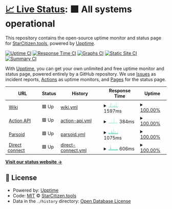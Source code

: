 # [📈 Live Status](https://StarCitizenTools.github.io/upptime): <!--live status--> **🟩 All systems operational**

This repository contains the open-source uptime monitor and status page for [StarCitizen.tools](https://starcitizen.tools), powered by [Upptime](https://github.com/upptime/upptime).

[![Uptime CI](https://github.com/StarCitizenTools/upptime/workflows/Uptime%20CI/badge.svg)](https://github.com/upptime/upptime/actions?query=workflow%3A%22Uptime+CI%22)
[![Response Time CI](https://github.com/StarCitizenTools/upptime/workflows/Response%20Time%20CI/badge.svg)](https://github.com/upptime/upptime/actions?query=workflow%3A%22Response+Time+CI%22)
[![Graphs CI](https://github.com/StarCitizenTools/upptime/workflows/Graphs%20CI/badge.svg)](https://github.com/upptime/upptime/actions?query=workflow%3A%22Graphs+CI%22)
[![Static Site CI](https://github.com/StarCitizenTools/upptime/workflows/Static%20Site%20CI/badge.svg)](https://github.com/upptime/upptime/actions?query=workflow%3A%22Static+Site+CI%22)
[![Summary CI](https://github.com/StarCitizenTools/upptime/workflows/Summary%20CI/badge.svg)](https://github.com/upptime/upptime/actions?query=workflow%3A%22Summary+CI%22)

With [Upptime](https://upptime.js.org), you can get your own unlimited and free uptime monitor and status page, powered entirely by a GitHub repository. We use [Issues](https://github.com/StarCitizenTools/upptime/issues) as incident reports, [Actions](https://github.com/StarCitizenTools/upptime/actions) as uptime monitors, and [Pages](https://StarCitizenTools.github.io/upptime) for the status page.

<!--start: status pages-->
<!-- This summary is generated by Upptime (https://github.com/upptime/upptime) -->
<!-- Do not edit this manually, your changes will be overwritten -->
<!-- prettier-ignore -->
| URL | Status | History | Response Time | Uptime |
| --- | ------ | ------- | ------------- | ------ |
| <img alt="" src="https://favicons.githubusercontent.com/starcitizen.tools" height="13"> [Wiki](https://starcitizen.tools) | 🟩 Up | [wiki.yml](https://github.com/StarCitizenTools/upptime/commits/HEAD/history/wiki.yml) | <details><summary><img alt="Response time graph" src="./graphs/wiki/response-time-week.png" height="20"> 1597ms</summary><br><a href="https://status.starcitizen.tools/history/wiki"><img alt="Response time 1597" src="https://img.shields.io/endpoint?url=https%3A%2F%2Fraw.githubusercontent.com%2FStarCitizenTools%2Fupptime%2FHEAD%2Fapi%2Fwiki%2Fresponse-time.json"></a><br><a href="https://status.starcitizen.tools/history/wiki"><img alt="24-hour response time 2006" src="https://img.shields.io/endpoint?url=https%3A%2F%2Fraw.githubusercontent.com%2FStarCitizenTools%2Fupptime%2FHEAD%2Fapi%2Fwiki%2Fresponse-time-day.json"></a><br><a href="https://status.starcitizen.tools/history/wiki"><img alt="7-day response time 1597" src="https://img.shields.io/endpoint?url=https%3A%2F%2Fraw.githubusercontent.com%2FStarCitizenTools%2Fupptime%2FHEAD%2Fapi%2Fwiki%2Fresponse-time-week.json"></a><br><a href="https://status.starcitizen.tools/history/wiki"><img alt="30-day response time 1597" src="https://img.shields.io/endpoint?url=https%3A%2F%2Fraw.githubusercontent.com%2FStarCitizenTools%2Fupptime%2FHEAD%2Fapi%2Fwiki%2Fresponse-time-month.json"></a><br><a href="https://status.starcitizen.tools/history/wiki"><img alt="1-year response time 1597" src="https://img.shields.io/endpoint?url=https%3A%2F%2Fraw.githubusercontent.com%2FStarCitizenTools%2Fupptime%2FHEAD%2Fapi%2Fwiki%2Fresponse-time-year.json"></a></details> | <details><summary><a href="https://status.starcitizen.tools/history/wiki">100.00%</a></summary><a href="https://status.starcitizen.tools/history/wiki"><img alt="All-time uptime 100.00%" src="https://img.shields.io/endpoint?url=https%3A%2F%2Fraw.githubusercontent.com%2FStarCitizenTools%2Fupptime%2FHEAD%2Fapi%2Fwiki%2Fuptime.json"></a><br><a href="https://status.starcitizen.tools/history/wiki"><img alt="24-hour uptime 100.00%" src="https://img.shields.io/endpoint?url=https%3A%2F%2Fraw.githubusercontent.com%2FStarCitizenTools%2Fupptime%2FHEAD%2Fapi%2Fwiki%2Fuptime-day.json"></a><br><a href="https://status.starcitizen.tools/history/wiki"><img alt="7-day uptime 100.00%" src="https://img.shields.io/endpoint?url=https%3A%2F%2Fraw.githubusercontent.com%2FStarCitizenTools%2Fupptime%2FHEAD%2Fapi%2Fwiki%2Fuptime-week.json"></a><br><a href="https://status.starcitizen.tools/history/wiki"><img alt="30-day uptime 100.00%" src="https://img.shields.io/endpoint?url=https%3A%2F%2Fraw.githubusercontent.com%2FStarCitizenTools%2Fupptime%2FHEAD%2Fapi%2Fwiki%2Fuptime-month.json"></a><br><a href="https://status.starcitizen.tools/history/wiki"><img alt="1-year uptime 100.00%" src="https://img.shields.io/endpoint?url=https%3A%2F%2Fraw.githubusercontent.com%2FStarCitizenTools%2Fupptime%2FHEAD%2Fapi%2Fwiki%2Fuptime-year.json"></a></details>
| <img alt="" src="https://favicons.githubusercontent.com/starcitizen.tools" height="13"> [Action API](https://starcitizen.tools/api.php?action=query&prop=info&titles=Gladius) | 🟩 Up | [action-api.yml](https://github.com/StarCitizenTools/upptime/commits/HEAD/history/action-api.yml) | <details><summary><img alt="Response time graph" src="./graphs/action-api/response-time-week.png" height="20"> 384ms</summary><br><a href="https://status.starcitizen.tools/history/action-api"><img alt="Response time 384" src="https://img.shields.io/endpoint?url=https%3A%2F%2Fraw.githubusercontent.com%2FStarCitizenTools%2Fupptime%2FHEAD%2Fapi%2Faction-api%2Fresponse-time.json"></a><br><a href="https://status.starcitizen.tools/history/action-api"><img alt="24-hour response time 274" src="https://img.shields.io/endpoint?url=https%3A%2F%2Fraw.githubusercontent.com%2FStarCitizenTools%2Fupptime%2FHEAD%2Fapi%2Faction-api%2Fresponse-time-day.json"></a><br><a href="https://status.starcitizen.tools/history/action-api"><img alt="7-day response time 384" src="https://img.shields.io/endpoint?url=https%3A%2F%2Fraw.githubusercontent.com%2FStarCitizenTools%2Fupptime%2FHEAD%2Fapi%2Faction-api%2Fresponse-time-week.json"></a><br><a href="https://status.starcitizen.tools/history/action-api"><img alt="30-day response time 384" src="https://img.shields.io/endpoint?url=https%3A%2F%2Fraw.githubusercontent.com%2FStarCitizenTools%2Fupptime%2FHEAD%2Fapi%2Faction-api%2Fresponse-time-month.json"></a><br><a href="https://status.starcitizen.tools/history/action-api"><img alt="1-year response time 384" src="https://img.shields.io/endpoint?url=https%3A%2F%2Fraw.githubusercontent.com%2FStarCitizenTools%2Fupptime%2FHEAD%2Fapi%2Faction-api%2Fresponse-time-year.json"></a></details> | <details><summary><a href="https://status.starcitizen.tools/history/action-api">100.00%</a></summary><a href="https://status.starcitizen.tools/history/action-api"><img alt="All-time uptime 100.00%" src="https://img.shields.io/endpoint?url=https%3A%2F%2Fraw.githubusercontent.com%2FStarCitizenTools%2Fupptime%2FHEAD%2Fapi%2Faction-api%2Fuptime.json"></a><br><a href="https://status.starcitizen.tools/history/action-api"><img alt="24-hour uptime 100.00%" src="https://img.shields.io/endpoint?url=https%3A%2F%2Fraw.githubusercontent.com%2FStarCitizenTools%2Fupptime%2FHEAD%2Fapi%2Faction-api%2Fuptime-day.json"></a><br><a href="https://status.starcitizen.tools/history/action-api"><img alt="7-day uptime 100.00%" src="https://img.shields.io/endpoint?url=https%3A%2F%2Fraw.githubusercontent.com%2FStarCitizenTools%2Fupptime%2FHEAD%2Fapi%2Faction-api%2Fuptime-week.json"></a><br><a href="https://status.starcitizen.tools/history/action-api"><img alt="30-day uptime 100.00%" src="https://img.shields.io/endpoint?url=https%3A%2F%2Fraw.githubusercontent.com%2FStarCitizenTools%2Fupptime%2FHEAD%2Fapi%2Faction-api%2Fuptime-month.json"></a><br><a href="https://status.starcitizen.tools/history/action-api"><img alt="1-year uptime 100.00%" src="https://img.shields.io/endpoint?url=https%3A%2F%2Fraw.githubusercontent.com%2FStarCitizenTools%2Fupptime%2FHEAD%2Fapi%2Faction-api%2Fuptime-year.json"></a></details>
| <img alt="" src="https://favicons.githubusercontent.com/starcitizen.tools" height="13"> [Parsoid](https://starcitizen.tools/api.php?action=visualeditor&format=json&paction=parse&page=Star_Citizen_Wiki) | 🟩 Up | [parsoid.yml](https://github.com/StarCitizenTools/upptime/commits/HEAD/history/parsoid.yml) | <details><summary><img alt="Response time graph" src="./graphs/parsoid/response-time-week.png" height="20"> 1075ms</summary><br><a href="https://status.starcitizen.tools/history/parsoid"><img alt="Response time 1075" src="https://img.shields.io/endpoint?url=https%3A%2F%2Fraw.githubusercontent.com%2FStarCitizenTools%2Fupptime%2FHEAD%2Fapi%2Fparsoid%2Fresponse-time.json"></a><br><a href="https://status.starcitizen.tools/history/parsoid"><img alt="24-hour response time 1084" src="https://img.shields.io/endpoint?url=https%3A%2F%2Fraw.githubusercontent.com%2FStarCitizenTools%2Fupptime%2FHEAD%2Fapi%2Fparsoid%2Fresponse-time-day.json"></a><br><a href="https://status.starcitizen.tools/history/parsoid"><img alt="7-day response time 1075" src="https://img.shields.io/endpoint?url=https%3A%2F%2Fraw.githubusercontent.com%2FStarCitizenTools%2Fupptime%2FHEAD%2Fapi%2Fparsoid%2Fresponse-time-week.json"></a><br><a href="https://status.starcitizen.tools/history/parsoid"><img alt="30-day response time 1075" src="https://img.shields.io/endpoint?url=https%3A%2F%2Fraw.githubusercontent.com%2FStarCitizenTools%2Fupptime%2FHEAD%2Fapi%2Fparsoid%2Fresponse-time-month.json"></a><br><a href="https://status.starcitizen.tools/history/parsoid"><img alt="1-year response time 1075" src="https://img.shields.io/endpoint?url=https%3A%2F%2Fraw.githubusercontent.com%2FStarCitizenTools%2Fupptime%2FHEAD%2Fapi%2Fparsoid%2Fresponse-time-year.json"></a></details> | <details><summary><a href="https://status.starcitizen.tools/history/parsoid">100.00%</a></summary><a href="https://status.starcitizen.tools/history/parsoid"><img alt="All-time uptime 100.00%" src="https://img.shields.io/endpoint?url=https%3A%2F%2Fraw.githubusercontent.com%2FStarCitizenTools%2Fupptime%2FHEAD%2Fapi%2Fparsoid%2Fuptime.json"></a><br><a href="https://status.starcitizen.tools/history/parsoid"><img alt="24-hour uptime 100.00%" src="https://img.shields.io/endpoint?url=https%3A%2F%2Fraw.githubusercontent.com%2FStarCitizenTools%2Fupptime%2FHEAD%2Fapi%2Fparsoid%2Fuptime-day.json"></a><br><a href="https://status.starcitizen.tools/history/parsoid"><img alt="7-day uptime 100.00%" src="https://img.shields.io/endpoint?url=https%3A%2F%2Fraw.githubusercontent.com%2FStarCitizenTools%2Fupptime%2FHEAD%2Fapi%2Fparsoid%2Fuptime-week.json"></a><br><a href="https://status.starcitizen.tools/history/parsoid"><img alt="30-day uptime 100.00%" src="https://img.shields.io/endpoint?url=https%3A%2F%2Fraw.githubusercontent.com%2FStarCitizenTools%2Fupptime%2FHEAD%2Fapi%2Fparsoid%2Fuptime-month.json"></a><br><a href="https://status.starcitizen.tools/history/parsoid"><img alt="1-year uptime 100.00%" src="https://img.shields.io/endpoint?url=https%3A%2F%2Fraw.githubusercontent.com%2FStarCitizenTools%2Fupptime%2FHEAD%2Fapi%2Fparsoid%2Fuptime-year.json"></a></details>
| <img alt="" src="https://favicons.githubusercontent.com/scw.czen.me" height="13"> [Direct connect](https://scw.czen.me) | 🟩 Up | [direct-connect.yml](https://github.com/StarCitizenTools/upptime/commits/HEAD/history/direct-connect.yml) | <details><summary><img alt="Response time graph" src="./graphs/direct-connect/response-time-week.png" height="20"> 606ms</summary><br><a href="https://status.starcitizen.tools/history/direct-connect"><img alt="Response time 606" src="https://img.shields.io/endpoint?url=https%3A%2F%2Fraw.githubusercontent.com%2FStarCitizenTools%2Fupptime%2FHEAD%2Fapi%2Fdirect-connect%2Fresponse-time.json"></a><br><a href="https://status.starcitizen.tools/history/direct-connect"><img alt="24-hour response time 606" src="https://img.shields.io/endpoint?url=https%3A%2F%2Fraw.githubusercontent.com%2FStarCitizenTools%2Fupptime%2FHEAD%2Fapi%2Fdirect-connect%2Fresponse-time-day.json"></a><br><a href="https://status.starcitizen.tools/history/direct-connect"><img alt="7-day response time 606" src="https://img.shields.io/endpoint?url=https%3A%2F%2Fraw.githubusercontent.com%2FStarCitizenTools%2Fupptime%2FHEAD%2Fapi%2Fdirect-connect%2Fresponse-time-week.json"></a><br><a href="https://status.starcitizen.tools/history/direct-connect"><img alt="30-day response time 606" src="https://img.shields.io/endpoint?url=https%3A%2F%2Fraw.githubusercontent.com%2FStarCitizenTools%2Fupptime%2FHEAD%2Fapi%2Fdirect-connect%2Fresponse-time-month.json"></a><br><a href="https://status.starcitizen.tools/history/direct-connect"><img alt="1-year response time 606" src="https://img.shields.io/endpoint?url=https%3A%2F%2Fraw.githubusercontent.com%2FStarCitizenTools%2Fupptime%2FHEAD%2Fapi%2Fdirect-connect%2Fresponse-time-year.json"></a></details> | <details><summary><a href="https://status.starcitizen.tools/history/direct-connect">100.00%</a></summary><a href="https://status.starcitizen.tools/history/direct-connect"><img alt="All-time uptime 100.00%" src="https://img.shields.io/endpoint?url=https%3A%2F%2Fraw.githubusercontent.com%2FStarCitizenTools%2Fupptime%2FHEAD%2Fapi%2Fdirect-connect%2Fuptime.json"></a><br><a href="https://status.starcitizen.tools/history/direct-connect"><img alt="24-hour uptime 100.00%" src="https://img.shields.io/endpoint?url=https%3A%2F%2Fraw.githubusercontent.com%2FStarCitizenTools%2Fupptime%2FHEAD%2Fapi%2Fdirect-connect%2Fuptime-day.json"></a><br><a href="https://status.starcitizen.tools/history/direct-connect"><img alt="7-day uptime 100.00%" src="https://img.shields.io/endpoint?url=https%3A%2F%2Fraw.githubusercontent.com%2FStarCitizenTools%2Fupptime%2FHEAD%2Fapi%2Fdirect-connect%2Fuptime-week.json"></a><br><a href="https://status.starcitizen.tools/history/direct-connect"><img alt="30-day uptime 100.00%" src="https://img.shields.io/endpoint?url=https%3A%2F%2Fraw.githubusercontent.com%2FStarCitizenTools%2Fupptime%2FHEAD%2Fapi%2Fdirect-connect%2Fuptime-month.json"></a><br><a href="https://status.starcitizen.tools/history/direct-connect"><img alt="1-year uptime 100.00%" src="https://img.shields.io/endpoint?url=https%3A%2F%2Fraw.githubusercontent.com%2FStarCitizenTools%2Fupptime%2FHEAD%2Fapi%2Fdirect-connect%2Fuptime-year.json"></a></details>

<!--end: status pages-->

[**Visit our status website →**](https://StarCitizenTools.github.io/upptime)

## 📄 License

- Powered by: [Upptime](https://github.com/upptime/upptime)
- Code: [MIT](./LICENSE) © [StarCitizen.tools](https://starcitizen.tools)
- Data in the `./history` directory: [Open Database License](https://opendatacommons.org/licenses/odbl/1-0/)
